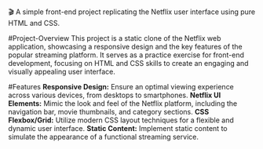 🎬 A simple front-end project replicating the Netflix user interface using pure HTML and CSS.

#Project-Overview
This project is a static clone of the Netflix web application, showcasing a responsive design and the key features of the popular streaming platform. It serves as a practice exercise for front-end development, focusing on HTML and CSS skills to create an engaging and visually appealing user interface.

#Features
**Responsive Design:** Ensure an optimal viewing experience across various devices, from desktops to smartphones.
**Netflix UI Elements:** Mimic the look and feel of the Netflix platform, including the navigation bar, movie thumbnails, and category sections.
**CSS Flexbox/Grid:** Utilize modern CSS layout techniques for a flexible and dynamic user interface.
**Static Content:** Implement static content to simulate the appearance of a functional streaming service.

